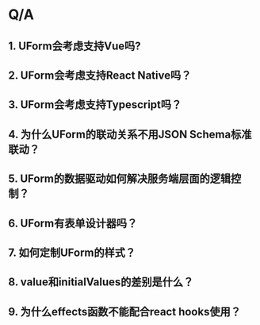 # Q/A

## 1. UForm会考虑支持Vue吗?

## 2. UForm会考虑支持React Native吗？

## 3. UForm会考虑支持Typescript吗？

## 4. 为什么UForm的联动关系不用JSON Schema标准联动？

## 5. UForm的数据驱动如何解决服务端层面的逻辑控制？

## 6. UForm有表单设计器吗？

## 7. 如何定制UForm的样式？

## 8. value和initialValues的差别是什么？

## 9. 为什么effects函数不能配合react hooks使用？
